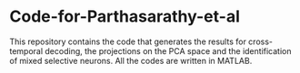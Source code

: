 # Code-for-Parthasarathy-et-al
This repository contains the code that generates the results for cross-temporal decoding, the projections on the PCA space and the identification of mixed selective neurons. All the codes are written in MATLAB.
